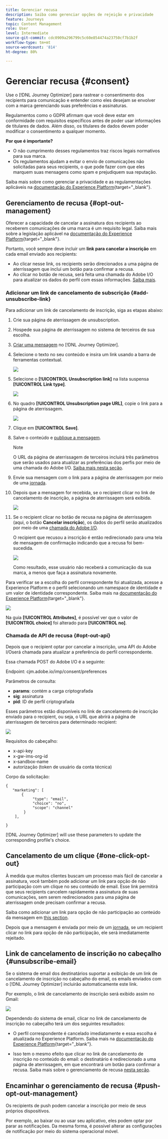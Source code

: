 ```yaml
---
title: Gerenciar recusa
description: Saiba como gerenciar opções de rejeição e privacidade
feature: Journeys
topic: Content Management
role: User
level: Intermediate
source-git-commit: cdc0909a296799c5c60e854474a23750cf7b1b2f
workflow-type: tm+mt
source-wordcount: '814'
ht-degree: 80%

---
```


# Gerenciar recusa {#consent}

Use o [!DNL Journey Optimizer] para rastrear o consentimento dos recipients para comunicação e entender como eles desejam se envolver com a marca gerenciando suas preferências e assinaturas. <!--Their preferences and subscriptions are handled through Consent management.-->

Regulamentos como o GDPR afirmam que você deve estar em conformidade com requisitos específicos antes de poder usar informações de titulares de dados. Além disso, os titulares de dados devem poder modificar o consentimento a qualquer momento.

**Por que é importante?**

* O não cumprimento desses regulamentos traz riscos legais normativos para sua marca.
* Os regulamentos ajudam a evitar o envio de comunicações não solicitadas para seus recipients, o que pode fazer com que eles marquem suas mensagens como spam e prejudiquem sua reputação.

Saiba mais sobre como gerenciar a privacidade e as regulamentações aplicáveis na [documentação do Experience Platform](https://experienceleague.adobe.com/docs/experience-platform/privacy/home.html?lang=pt-BR){target=&quot;_blank&quot;}.

<!--* Recipients should be able to opt-in/opt-out from receiving electronic communication through one or more channel
* Recipients expect the brand to offer preference centre capability that controls how brand should engage with them (example: channel of communication, invasive and non-invasive tracking etc). This helps to fulfil regulatory obligations and also facilitates quality engagement with recipient. 
* The third category is the capability to offer subscription to recipients (newsletter, etc)-->

## Gerenciamento de recusa {#opt-out-management}

Oferecer a capacidade de cancelar a assinatura dos recipients ao receberem comunicações de uma marca é um requisito legal. Saiba mais sobre a legislação aplicável na [documentação do Experience Platform](https://experienceleague.adobe.com/docs/experience-platform/privacy/regulations/overview.html#regulations){target=&quot;_blank&quot;}.

Portanto, você sempre deve incluir um **link para cancelar a inscrição** em cada email enviado aos recipients:
* Ao clicar nesse link, os recipients serão direcionados a uma página de aterrissagem que inclui um botão para confirmar a recusa.
* Ao clicar no botão de recusa, será feita uma chamada do Adobe I/O para atualizar os dados do perfil com essas informações. [Saiba mais](#consent-service-api).

### Adicionar um link de cancelamento de subscrição {#add-unsubscribe-link}

Para adicionar um link de cancelamento de inscrição, siga as etapas abaixo:

1. Crie sua página de aterrissagem de unsubscription.
1. Hospede sua página de aterrissagem no sistema de terceiros de sua escolha.
1. [Criar uma mensagem](../../help/using/create-message.md) no [!DNL Journey Optimizer].

   <!--The link to your landing page should contain a static URL and the profile ID.-->

1. Selecione o texto no seu conteúdo e insira um link usando a barra de ferramentas contextual.

   ![](assets/opt-out-insert-link.png)

1. Selecione o **[!UICONTROL Unsubscription link]** na lista suspensa **[!UICONTROL Link type]**.

   ![](assets/opt-out-link-type.png)

1. No quadro **[!UICONTROL Unsubscription page URL]**, copie o link para a página de aterrissagem.

   ![](assets/opt-out-link-url.png)

1. Clique em **[!UICONTROL Save]**.

1. Salve o conteúdo e [publique a mensagem](../../help/using/publish-manage-message.md).

   >[!NOTE]
   >
   >O URL da página de aterrissagem de terceiros incluirá três parâmetros que serão usados para atualizar as preferências dos perfis por meio de uma chamada do Adobe I/O. [Saiba mais nesta seção](#consent-service-api).

1. Envie sua mensagem com o link para a página de aterrissagem por meio de uma [jornada](building-journeys/journey.md).

1. Depois que a mensagem for recebida, se o recipient clicar no link de cancelamento de inscrição, a página de aterrissagem será exibida.

   ![](assets/opt-out-lp-example.png)

1. Se o recipient clicar no botão de recusa na página de aterrissagem (aqui, o botão **Cancelar inscrição**), os dados do perfil serão atualizados por meio de uma [chamada do Adobe I/O](#opt-out-api).

   O recipient que recusou a inscrição é então redirecionado para uma tela de mensagem de confirmação indicando que a recusa foi bem-sucedida.

   ![](assets/opt-out-confirmation-example.png)

   Como resultado, esse usuário não receberá a comunicação da sua marca, a menos que faça a assinatura novamente.

Para verificar se a escolha do perfil correspondente foi atualizada, acesse a Experience Platform e o perfil selecionando um namespace de identidade e um valor de identidade correspondente. Saiba mais na [documentação do Experience Platform](https://experienceleague.adobe.com/docs/experience-platform/profile/ui/user-guide.html#getting-started){target=&quot;_blank&quot;}.

![](assets/opt-out-profile-choice.png)

Na guia **[!UICONTROL Attributes]**, é possível ver que o valor de **[!UICONTROL choice]** foi alterado para **[!UICONTROL no]**.

<!--The opt-out URL is resolved upon each recipient receiving the message. It is then personalized with the relevant encrypted parameters (profile ID, profile name, journey ID, sandbox ID, and message execution ID).-->

### Chamada de API de recusa {#opt-out-api}

Depois que o recipient optar por cancelar a inscrição, uma API do Adobe I/O<!--Consent service API to capture the encrypted data and-->será chamada para atualizar a preferência do perfil correspondente.

Essa chamada POST do Adobe I/O é a seguinte:

Endpoint: cjm.adobe.io/imp/consent/preferences

Parâmetros de consulta:
* **params**: contém a carga criptografada
* **sig**: assinatura <!--which signature?-->
* **pid**: ID de perfil criptografada

Esses parâmetros estão disponíveis no link de cancelamento de inscrição enviado para o recipient, ou seja, o URL que abrirá a página de aterrissagem de terceiros para determinado recipient:

![](assets/opt-out-parameters.png)

<!--QUESTION: How do you get the URL built for each recipient? Do you have to wait until each targeted recipient receives the unsubscribe link or can you deduce it in advance? Is it done automatically upon the API call or do you have to do something manually for each profile? In other words will the LP automatically include the 3 parameters or do you have to insert something manually? Still not completely clear-->

Requisitos do cabeçalho:
* x-api-key
* x-gw-ims-org-id
* x-sandbox-name
* autorização (token de usuário da conta técnica) <!--How do you find this information? And other header elements?-->

Corpo da solicitação:

```
{
   "marketing": [
       {
            "type": "email",           
            "choice": "no",          
            "scope": "channel"       
        }
    ],
 
}
```

<!--The Consent service /-->[!DNL Journey Optimizer] will <!--decrypt and-->use these parameters to update the corresponding profile's choice.
<!--and provide an answer back to the landing page.-->

## Cancelamento de um clique {#one-click-opt-out}

À medida que muitos clientes buscam um processo mais fácil de cancelar a assinatura, você também pode adicionar um link para opção de não participação com um clique no seu conteúdo de email. Esse link permitirá que seus recipients cancelem rapidamente a assinatura de suas comunicações, sem serem redirecionados para uma página de aterrissagem onde precisam confirmar a recusa.

Saiba como adicionar um link para opção de não participação ao conteúdo da mensagem em [this section](message-tracking.md#one-click-opt-out-link).

Depois que a mensagem é enviada por meio de um [jornada](building-journeys/journey.md), se um recipient clicar no link para opção de não participação, ele será imediatamente rejeitado.

## Link de cancelamento de inscrição no cabeçalho {#unsubscribe-email}

Se o sistema de email dos destinatários suportar a exibição de um link de cancelamento de inscrição no cabeçalho do email, os emails enviados com o [!DNL Journey Optimizer] incluirão automaticamente este link.

Por exemplo, o link de cancelamento de inscrição será exibido assim no Gmail:

![](assets/unsubscribe-email.png)

Dependendo do sistema de email, clicar no link de cancelamento de inscrição no cabeçalho terá um dos seguintes resultados:

* O perfil correspondente é cancelado imediatamente e essa escolha é atualizada no Experience Platform. Saiba mais na [documentação do Experience Platform](https://experienceleague.adobe.com/docs/experience-platform/profile/ui/user-guide.html#getting-started){target=&quot;_blank&quot;}.

* Isso tem o mesmo efeito que clicar no link de cancelamento de inscrição no conteúdo do email: o destinatário é redirecionado a uma página de aterrissagem, em que encontrará um botão para confirmar a recusa. Saiba mais sobre o gerenciamento de recusa [nesta seção](#opt-out-management).

## Encaminhar o gerenciamento de recusa {#push-opt-out-management}

Os recipients de push podem cancelar a inscrição por meio de seus próprios dispositivos.

Por exemplo, ao baixar ou ao usar seu aplicativo, eles podem optar por parar as notificações. Da mesma forma, é possível alterar as configurações de notificação por meio do sistema operacional móvel.
